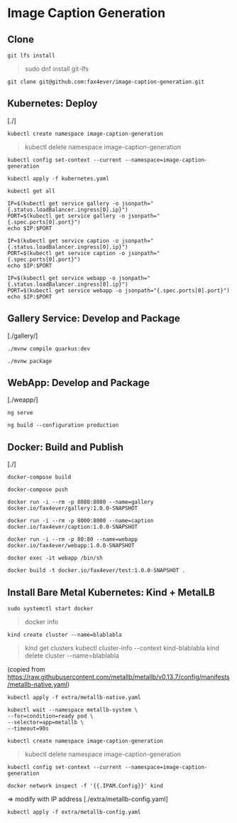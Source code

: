# Image Caption Generation

## Clone

``` shell
git lfs install
```

> sudo dnf install git-lfs

``` shell
git clone git@github.com:fax4ever/image-caption-generation.git
```

## Kubernetes: Deploy

[./]

``` shell
kubectl create namespace image-caption-generation
```
> kubectl delete namespace image-caption-generation

``` shell
kubectl config set-context --current --namespace=image-caption-generation
```

``` shell
kubectl apply -f kubernetes.yaml
```

``` shell
kubectl get all
```

``` shell
IP=$(kubectl get service gallery -o jsonpath="{.status.loadBalancer.ingress[0].ip}")
PORT=$(kubectl get service gallery -o jsonpath="{.spec.ports[0].port}")
echo $IP:$PORT
```

``` shell
IP=$(kubectl get service caption -o jsonpath="{.status.loadBalancer.ingress[0].ip}")
PORT=$(kubectl get service caption -o jsonpath="{.spec.ports[0].port}")
echo $IP:$PORT
```

``` shell
IP=$(kubectl get service webapp -o jsonpath="{.status.loadBalancer.ingress[0].ip}")
PORT=$(kubectl get service webapp -o jsonpath="{.spec.ports[0].port}")
echo $IP:$PORT
```

## Gallery Service: Develop and Package

[./gallery/]

``` shell
./mvnw compile quarkus:dev
```

``` shell
./mvnw package
```

## WebApp: Develop and Package

[./weapp/]

``` shell
ng serve
```

``` shell
ng build --configuration production
```

## Docker: Build and Publish

[./]

``` shell
docker-compose build
```

``` shell
docker-compose push
```

``` shell
docker run -i --rm -p 8080:8080 --name=gallery docker.io/fax4ever/gallery:1.0.0-SNAPSHOT
```

``` shell
docker run -i --rm -p 8000:8000 --name=caption docker.io/fax4ever/caption:1.0.0-SNAPSHOT
```

``` shell
docker run -i --rm -p 80:80 --name=webapp docker.io/fax4ever/webapp:1.0.0-SNAPSHOT
```

``` shell
docker exec -it webapp /bin/sh
```

``` shell
docker build -t docker.io/fax4ever/test:1.0.0-SNAPSHOT .
```

## Install Bare Metal Kubernetes: Kind + MetalLB

``` shell
sudo systemctl start docker
```

> docker info

``` shell
kind create cluster --name=blablabla
```

> kind get clusters
> kubectl cluster-info --context kind-blablabla
> kind delete cluster --name=blablabla

(copied from https://raw.githubusercontent.com/metallb/metallb/v0.13.7/config/manifests/metallb-native.yaml)
``` shell
kubectl apply -f extra/metallb-native.yaml
```

``` shell
kubectl wait --namespace metallb-system \
--for=condition=ready pod \
--selector=app=metallb \
--timeout=90s
```

``` shell
kubectl create namespace image-caption-generation
```
> kubectl delete namespace image-caption-generation

``` shell
kubectl config set-context --current --namespace=image-caption-generation
```

``` shell
docker network inspect -f '{{.IPAM.Config}}' kind
```

=> modify with IP address [./extra/metallb-config.yaml]
```
kubectl apply -f extra/metallb-config.yaml
```
